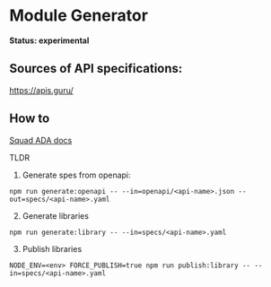 # Module Generator

**Status: experimental**

## Sources of API specifications:

https://apis.guru/

## How to

[Squad ADA docs](https://github.com/ubio/squad-nodescript/blob/main/docs/Third%20Party%20Libraries%20Module%20Generator.md)

TLDR

1. Generate spes from openapi:

```
npm run generate:openapi -- --in=openapi/<api-name>.json --out=specs/<api-name>.yaml
```

2. Generate libraries

```
npm run generate:library -- --in=specs/<api-name>.yaml
```

3. Publish libraries

```
NODE_ENV=<env> FORCE_PUBLISH=true npm run publish:library -- --in=specs/<api-name>.yaml
```
